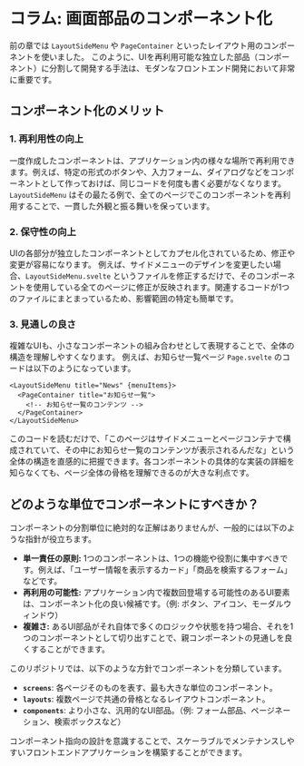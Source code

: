 # コラム: 画面部品のコンポーネント化

前の章では `LayoutSideMenu` や `PageContainer` といったレイアウト用のコンポーネントを使いました。
このように、UIを再利用可能な独立した部品（コンポーネント）に分割して開発する手法は、モダンなフロントエンド開発において非常に重要です。

## コンポーネント化のメリット

### 1. 再利用性の向上
一度作成したコンポーネントは、アプリケーション内の様々な場所で再利用できます。例えば、特定の形式のボタンや、入力フォーム、ダイアログなどをコンポーネントとして作っておけば、同じコードを何度も書く必要がなくなります。
`LayoutSideMenu` はその最たる例で、全てのページでこのコンポーネントを再利用することで、一貫した外観と振る舞いを保っています。

### 2. 保守性の向上
UIの各部分が独立したコンポーネントとしてカプセル化されているため、修正や変更が容易になります。
例えば、サイドメニューのデザインを変更したい場合、`LayoutSideMenu.svelte` というファイルを修正するだけで、そのコンポーネントを使用している全てのページに修正が反映されます。関連するコードが1つのファイルにまとまっているため、影響範囲の特定も簡単です。

### 3. 見通しの良さ
複雑なUIも、小さなコンポーネントの組み合わせとして表現することで、全体の構造を理解しやすくなります。
例えば、お知らせ一覧ページ `Page.svelte` のコードは以下のようになっています。

```svelte
<LayoutSideMenu title="News" {menuItems}>
  <PageContainer title="お知らせ一覧">
    <!-- お知らせ一覧のコンテンツ -->
  </PageContainer>
</LayoutSideMenu>
```

このコードを読むだけで、「このページはサイドメニューとページコンテナで構成されていて、その中にお知らせ一覧のコンテンツが表示されるんだな」という全体の構造を直感的に把握できます。各コンポーネントの具体的な実装の詳細を知らなくても、ページ全体の骨格を理解できるのが大きな利点です。

## どのような単位でコンポーネントにすべきか？

コンポーネントの分割単位に絶対的な正解はありませんが、一般的には以下のような指針が役立ちます。

- **単一責任の原則:** 1つのコンポーネントは、1つの機能や役割に集中すべきです。例えば、「ユーザー情報を表示するカード」「商品を検索するフォーム」などです。
- **再利用の可能性:** アプリケーション内で複数回登場する可能性のあるUI要素は、コンポーネント化の良い候補です。（例: ボタン、アイコン、モーダルウィンドウ）
- **複雑さ:** あるUI部品がそれ自体で多くのロジックや状態を持つ場合、それを1つのコンポーネントとして切り出すことで、親コンポーネントの見通しを良くすることができます。

このリポジトリでは、以下のような方針でコンポーネントを分類しています。

- **`screens`**: 各ページそのものを表す、最も大きな単位のコンポーネント。
- **`layouts`**: 複数ページで共通の骨格となるレイアウトコンポーネント。
- **`components`**: より小さな、汎用的なUI部品。（例: フォーム部品、ページネーション、検索ボックスなど）

コンポーネント指向の設計を意識することで、スケーラブルでメンテナンスしやすいフロントエンドアプリケーションを構築することができます。
